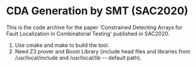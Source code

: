 # CDA Generation by SMT (SAC2020)
This is the code archive for the paper 'Constrained Detecting Arrays for Fault Localization in Combinatorial Testing' published in SAC2020.

1. Use cmake and make to build the tool. 
1. Need Z3 prover and Boost Library (include head files and libraries from /usr/local/include and /usr/local/lib -- default path). 
